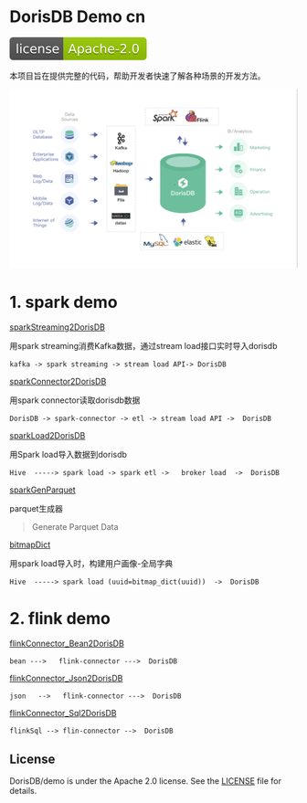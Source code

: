 
# DorisDB Demo cn

[![license](../imgs/dorisdb.svg)](LICENSE)

本项目旨在提供完整的代码，帮助开发者快速了解各种场景的开发方法。

![banner1](../imgs/banner1.png)

# 1. spark demo

[sparkStreaming2DorisDB](01_sparkStreaming2DorisDB.md)

用spark streaming消费Kafka数据，通过stream load接口实时导入dorisdb

``` 
kafka -> spark streaming -> stream load API-> DorisDB 
```
 
[sparkConnector2DorisDB](02_sparkConnector2DorisDB.md)  

用spark connector读取dorisdb数据

```
DorisDB -> spark-connector -> etl -> stream load API ->  DorisDB
```

[sparkLoad2DorisDB](03_sparkLoad2DorisDB.md)

用Spark load导入数据到dorisdb

```
Hive  -----> spark load -> spark etl ->   broker load  ->  DorisDB 
```
[sparkGenParquet](04_sparkGenParquet.md)

parquet生成器

> Generate Parquet Data

[bitmapDict](08_userPortrait_bitmapDict.md)

用spark load导入时，构建用户画像-全局字典

```
Hive  -----> spark load (uuid=bitmap_dict(uuid))  ->  DorisDB 
```

# 2. flink demo

[flinkConnector_Bean2DorisDB](05_flinkConnector_Bean2DorisDB.md)
```
bean --->   flink-connector --->  DorisDB 
```
[flinkConnector_Json2DorisDB](06_flinkConnector_Json2DorisDB.md) 
```
json   -->   flink-connector --->  DorisDB
```
[flinkConnector_Sql2DorisDB](07_flinkConnector_Sql2DorisDB.md) 
```
flinkSql --> flin-connector -->  DorisDB 
``` 

## License

DorisDB/demo is under the Apache 2.0 license. See the [LICENSE](./LICENSE) file for details.
